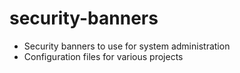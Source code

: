 # security-banners

* Security banners to use for system administration
* Configuration files for various projects
